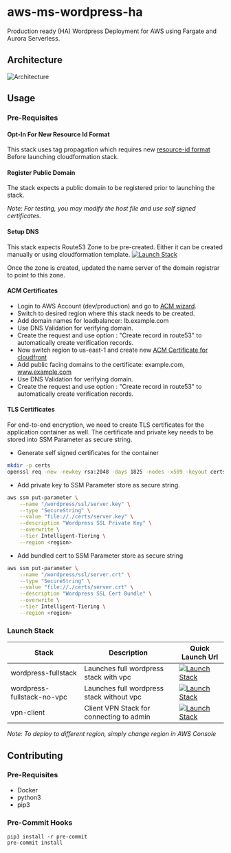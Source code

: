 # aws-ms-wordpress-ha
Production ready (HA) Wordpress Deployment for AWS using Fargate and Aurora Serverless.

## Architecture
![Architecture](https://www.lucidchart.com/publicSegments/view/460a92be-5c10-49c2-bbae-f2811c081918/image.png)

## Usage

### Pre-Requisites
#### Opt-In For New Resource Id Format
This stack uses tag propagation which requires new [resource-id format](https://aws.amazon.com/blogs/compute/migrating-your-amazon-ecs-deployment-to-the-new-arn-and-resource-id-format-2/)
Before launching cloudformation stack.

#### Register Public Domain
The stack expects a public domain to be registered prior to launching the stack.

_Note: For testing, you may modify the host file and use self signed certificates._

#### Setup DNS
This stack expects Route53 Zone to be pre-created. Either it can be created manually or using cloudformation template.
[![Launch Stack](https://cdn.rawgit.com/buildkite/cloudformation-launch-stack-button-svg/master/launch-stack.svg)](https://console.aws.amazon.com/cloudformation/home?region=us-west-2#/stacks/new?templateURL=https://wp-cfn-deploy-s3-cloudformationbucket-1imzg0gegwkod.s3-us-west-2.amazonaws.com/v1/infrastructure/cloudformation/wp-dns.yaml&stackName=wordpress-dns)

Once the zone is created, updated the name server of the domain registrar to point to this zone.

#### ACM Certificates
- Login to AWS Account (dev/production) and go to [ACM wizard](https://console.aws.amazon.com/acm/home?region=us-west-2#/wizard/).
- Switch to desired region where this stack needs to be created.
- Add domain names for loadbalancer: lb.example.com
- Use DNS Validation for verifying domain.
- Create the request and use option : "Create record in route53" to automatically create verification records.
- Now switch region to us-east-1 and create new [ACM Certificate for cloudfront](https://console.aws.amazon.com/acm/home?region=us-east-1#/wizard/)
- Add public facing domains to the certificate: example.com, www.example.com
- Use DNS Validation for verifying domain.
- Create the request and use option : "Create record in route53" to automatically create verification records.

#### TLS Certificates
For end-to-end encryption, we need to create TLS certificates for the application container as well.
The certificate and private key needs to be stored into SSM Parameter as secure string.

- Generate self signed certificates for the container
```bash
mkdir -p certs
openssl req -new -newkey rsa:2048 -days 1825 -nodes -x509 -keyout certs/server.key -out certs/server.crt
```
- Add private key to SSM Parameter store as secure string.
```bash
aws ssm put-parameter \
    --name "/wordpress/ssl/server.key" \
    --type "SecureString" \
    --value "file://./certs/server.key" \
    --description "Wordpress SSL Private Key" \
    --overwrite \
    --tier Intelligent-Tiering \
    --region <region>
```
- Add bundled cert to SSM Parameter store as secure string
```bash
aws ssm put-parameter \
    --name "/wordpress/ssl/server.crt" \
    --type "SecureString" \
    --value "file://./certs/server.crt" \
    --description "Wordpress SSL Cert Bundle" \
    --overwrite \
    --tier Intelligent-Tiering \
    --region <region>
```




### Launch Stack
Stack                          | Description                                 | Quick Launch Url
-------------------------------|---------------------------------------------|-----------------------------------
wordpress-fullstack            | Launches full wordpress stack with vpc      | [![Launch Stack](https://cdn.rawgit.com/buildkite/cloudformation-launch-stack-button-svg/master/launch-stack.svg)](https://console.aws.amazon.com/cloudformation/home?region=us-west-2#/stacks/new?templateURL=https://wp-cfn-deploy-s3-cloudformationbucket-1imzg0gegwkod.s3-us-west-2.amazonaws.com/v1/infrastructure/cloudformation/wp-fullstack-vpc.yaml&stackName=wordpress)
wordpress-fullstack-no-vpc     | Launches full wordpress stack without vpc   | [![Launch Stack](https://cdn.rawgit.com/buildkite/cloudformation-launch-stack-button-svg/master/launch-stack.svg)](https://console.aws.amazon.com/cloudformation/home?region=us-west-2#/stacks/new?templateURL=https://wp-cfn-deploy-s3-cloudformationbucket-1imzg0gegwkod.s3-us-west-2.amazonaws.com/v1/infrastructure/cloudformation/wp-fullstack-no-vpc.yaml&stackName=wordpress)
vpn-client                     | Client VPN Stack for connecting to admin    | [![Launch Stack](https://cdn.rawgit.com/buildkite/cloudformation-launch-stack-button-svg/master/launch-stack.svg)](https://console.aws.amazon.com/cloudformation/home?region=us-west-2#/stacks/new?templateURL=https://wp-cfn-deploy-s3-cloudformationbucket-1imzg0gegwkod.s3-us-west-2.amazonaws.com/v1/infrastructure/cloudformation/wp-vpn-client.yaml&stackName=wordpress-client-vpn)


*Note: To deploy to different region, simply change region in AWS Console*

## Contributing

### Pre-Requisites
- Docker
- python3
- pip3


### Pre-Commit Hooks
```
pip3 install -r pre-commit
pre-commit install
```
